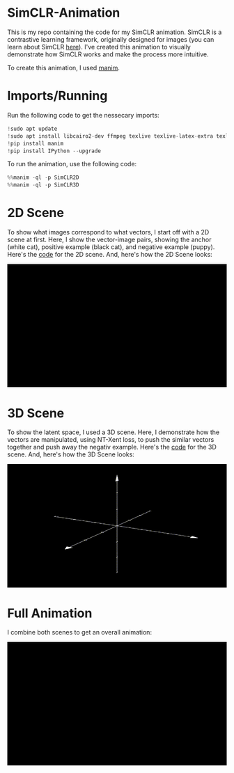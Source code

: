 # SimCLR-Animation
This is my repo containing the code for my SimCLR animation. SimCLR is a contrastive learning framework, originally designed for images (you can learn about SimCLR [here](https://www.datascientistsden.com/post/contrastive-learning-paper-simclr)). I've created this animation to visually demonstrate how SimCLR works and make the process more intuitive. 

To create this animation, I used [manim](https://github.com/3b1b/manim).
# Imports/Running
Run the following code to get the nessecary imports:
```python
!sudo apt update
!sudo apt install libcairo2-dev ffmpeg texlive texlive-latex-extra texlive-fonts-extra texlive-latex-recommended texlive-science tipa libpango1.0-dev
!pip install manim
!pip install IPython --upgrade
```
To run the animation, use the following code:
```python
%%manim -ql -p SimCLR2D
%%manim -ql -p SimCLR3D
```
# 2D Scene
To show what images correspond to what vectors, I start off with a 2D scene at first. Here, I show the vector-image pairs, showing the anchor (white cat), positive example (black cat), and negative example (puppy). Here's the [code](https://github.com/BOLTZZ/SimCLR-Animation/blob/main/Code/2D%20Scene.py) for the 2D scene. And, here's how the 2D Scene looks:

![2D scene](https://github.com/BOLTZZ/SimCLR-Animation/blob/main/Media/imageVectorPairs.gif)

# 3D Scene
To show the latent space, I used a 3D scene. Here, I demonstrate how the vectors are manipulated, using NT-Xent loss, to push the similar vectors together and push away the negativ example. Here's the [code](https://github.com/BOLTZZ/SimCLR-Animation/blob/main/Code/3D%20Scene.py) for the 3D scene. And, here's how the 3D Scene looks:

![3D scene](https://github.com/BOLTZZ/SimCLR-Animation/blob/main/Media/latentSpace.gif)

# Full Animation
I combine both scenes to get an overall animation:

![Full Animation](https://github.com/BOLTZZ/SimCLR-Animation/blob/main/Media/SimCLR%20Animation.gif)
